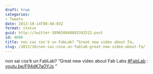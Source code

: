 ```yaml
---
draft: true
categories:
- Tweets
date: 2013-10-14T08:48:03Z
format: status
guid: http://twitter-389658848883392512-post
id: 4696
title: non sai cos’è un FabLab? “Great new video about Fa…
slug: /2013/10/non-sai-cose-un-fablab-great-new-video-about-fa/
---
```


non sai cos’è un FabLab? “Great new video about Fab Labs [#FabLab](http://twitter.com/search?q=%23FabLab) : [youtu.be/F94dK7aOYJs](http://youtu.be/F94dK7aOYJs) ”
